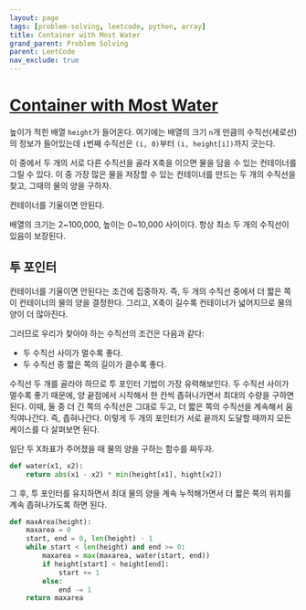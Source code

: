 ```yaml
---
layout: page
tags: [problem-solving, leetcode, python, array]
title: Container with Most Water
grand_parent: Problem Solving
parent: LeetCode
nav_exclude: true
---
```


# [Container with Most Water](https://leetcode.com/problems/container-with-most-water/)

 높이가 적힌 배열 `height`가 들어온다. 여기에는 배열의 크기 `n`개
 만큼의 수직선(세로선)의 정보가 들어있는데 `i`번째 수직선은 `(i,
 0)`부터 `(i, height[i])`까지 긋는다.

 이 중에서 두 개의 서로 다른 수직선을 골라 X축을 이으면 물을 담을 수
 있는 컨테이너를 그릴 수 있다. 이 중 가장 많은 물을 저장할 수 있는
 컨테이너를 만드는 두 개의 수직선을 찾고, 그때의 물의 양을 구하자.

 컨테이너를 기울이면 안된다.

 배열의 크기는 2~100,000, 높이는 0~10,000 사이이다. 항상 최소 두 개의
 수직선이 있음이 보장된다.

## 투 포인터

 컨테이너를 기울이면 안된다는 조건에 집중하자. 즉, 두 개의 수직선
 중에서 더 짧은 쪽이 컨테이너의 물의 양을 결정한다. 그리고, X축이
 길수록 컨테이너가 넓어지므로 물의 양이 더 많아진다.

 그러므로 우리가 찾아야 하는 수직선의 조건은 다음과 같다:
 - 두 수직선 사이가 멀수록 좋다.
 - 두 수직선 중 짧은 쪽의 길이가 클수록 좋다.

 수직선 두 개를 골라야 하므로 투 포인터 기법이 가장 유력해보인다. 두
 수직선 사이가 멀수록 좋기 때문에, 양 끝점에서 시작해서 한 칸씩
 좁혀나가면서 최대의 수량을 구하면 된다. 이때, 둘 중 더 긴 쪽의
 수직선은 그대로 두고, 더 짧은 쪽의 수직선을 계속해서
 움직여나간다. 즉, 좁혀나간다. 이렇게 두 개의 포인터가 서로 끝까지
 도달할 때까지 모든 케이스를 다 살펴보면 된다.

 일단 두 X좌표가 주어졌을 때 물의 양을 구하는 함수를 짜두자.

```python
def water(x1, x2):
    return abs(x1 - x2) * min(height[x1], hight[x2])
```

 그 후, 투 포인터를 유지하면서 최대 물의 양을 계속 누적해가면서 더
 짧은 쪽의 위치를 계속 좁혀나가도록 하면 된다.

```python
def maxArea(height):
    maxarea = 0
    start, end = 0, len(height) - 1
    while start < len(height) and end >= 0:
        maxarea = max(maxarea, water(start, end))
        if height[start] < height[end]:
            start += 1
        else:
            end -= 1
    return maxarea
```
